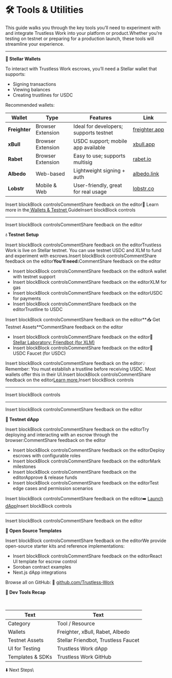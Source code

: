 # 🛠️ Tools & Utilities

This guide walks you through the key tools you’ll need to experiment with and integrate Trustless Work into your platform or product.Whether you're testing on testnet or preparing for a production launch, these tools will streamline your experience.​

***

**🔐 Stellar Wallets**

To interact with Trustless Work escrows, you’ll need a Stellar wallet that supports:

* Signing transactions
* Viewing balances
* Creating trustlines for USDC

Recommended wallets:​

| Wallet        | Type              | Features                               | Link                                          |
| ------------- | ----------------- | -------------------------------------- | --------------------------------------------- |
| **Freighter** | Browser Extension | Ideal for developers; supports testnet | ​[freighter.app](https://www.freighter.app/)​ |
| **xBull**     | Browser Extension | USDC support; mobile app available     | ​[xbull.app](https://xbull.app/)​             |
| **Rabet**     | Browser Extension | Easy to use; supports multisig         | ​[rabet.io](https://rabet.io/)​               |
| **Albedo**    | Web-based         | Lightweight signing + auth             | ​[albedo.link](https://albedo.link/)​         |
| **Lobstr**    | Mobile & Web      | User-friendly, great for real usage    | ​[lobstr.co](https://lobstr.co/)​             |

Insert blockBlock controlsCommentShare feedback on the editor🔗 Learn more in the[ Wallets & Testnet ](https://app.gitbook.com/o/Yz8cTm8PUHaF0g65hQIq/s/Dg2e2YCRmNlhCnxxmEb6/~/changes/307/developer-resources/stellar-wallets)Guide​Insert blockBlock controls

***

Insert blockBlock controlsCommentShare feedback on the editor

**💧 Testnet Setup**

Insert blockBlock controlsCommentShare feedback on the editorTrustless Work is live on Stellar testnet. You can use testnet USDC and XLM to fund and experiment with escrows.Insert blockBlock controlsCommentShare feedback on the editor**You’ll need:**&#x43;ommentShare feedback on the editor

* Insert blockBlock controlsCommentShare feedback on the editorA wallet with testnet support
* Insert blockBlock controlsCommentShare feedback on the editorXLM for gas
* Insert blockBlock controlsCommentShare feedback on the editorUSDC for payments
* Insert blockBlock controlsCommentShare feedback on the editorTrustline to USDC

Insert blockBlock controlsCommentShare feedback on the editor**📥 Get Testnet Assets**CommentShare feedback on the editor

* Insert blockBlock controlsCommentShare feedback on the editor🔗 [Stellar Laboratory: Friendbot (for XLM)](https://laboratory.stellar.org/#account-creator?network=test)​
* Insert blockBlock controlsCommentShare feedback on the editor🔗 USDC Faucet (for USDC)

Insert blockBlock controlsCommentShare feedback on the editor💡 Remember: You must establish a trustline before receiving USDC. Most wallets offer this in their UI.Insert blockBlock controlsCommentShare feedback on the editor​[Learn more.](https://app.gitbook.com/o/Yz8cTm8PUHaF0g65hQIq/s/Dg2e2YCRmNlhCnxxmEb6/~/changes/307/developer-resources/testnet-tokens)​​Insert blockBlock controls

***

​Insert blockBlock controls

***

Insert blockBlock controlsCommentShare feedback on the editor

**🧪 Testnet dApp**

Insert blockBlock controlsCommentShare feedback on the editorTry deploying and interacting with an escrow through the browser:CommentShare feedback on the editor

* Insert blockBlock controlsCommentShare feedback on the editorDeploy escrows with configurable roles
* Insert blockBlock controlsCommentShare feedback on the editorMark milestones
* Insert blockBlock controlsCommentShare feedback on the editorApprove & release funds
* Insert blockBlock controlsCommentShare feedback on the editorTest edge cases and permission scenarios

Insert blockBlock controlsCommentShare feedback on the editor➡️ [Launch dApp](http://dapp.trustlesswork.com/)​​Insert blockBlock controls

***

Insert blockBlock controlsCommentShare feedback on the editor

**🧱 Open Source Templates**

Insert blockBlock controlsCommentShare feedback on the editorWe provide open-source starter kits and reference implementations:

* Insert blockBlock controlsCommentShare feedback on the editorReact UI template for escrow control
* Soroban contract examples
* Next.js dApp integrations

Browse all on GitHub: 🔗 [github.com/Trustless-Work](https://github.com/Trustless-Work)​

**🧠 Dev Tools Recap**

​

| Text             | Text                                |
| ---------------- | ----------------------------------- |
| Category         | Tool / Resource                     |
| Wallets          | Freighter, xBull, Rabet, Albedo     |
| Testnet Assets   | Stellar Friendbot, Trustless Faucet |
| UI for Testing   | Trustless Work dApp                 |
| Templates & SDKs | Trustless Work GitHub               |

⬇️ Next Steps\

